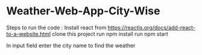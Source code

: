 # Weather-Web-App-City-Wise
Steps to run the code :
Install react from https://reactjs.org/docs/add-react-to-a-website.html
clone this project
run npm install
run npm start


In input field enter the city name to find the weather 
